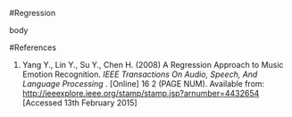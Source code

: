 #Regression

body

#References

1. Yang Y., Lin Y., Su Y., Chen H. (2008) A Regression Approach to Music Emotion Recognition. <i> IEEE Transactions On Audio, Speech, And Language Processing </i>. [Online] 16 2 (PAGE NUM).  Available from: http://ieeexplore.ieee.org/stamp/stamp.jsp?arnumber=4432654 [Accessed 13th February 2015]
